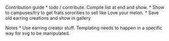 Contribution guide 
	* todo / contribute.  Compile list at end and show.
	* Show to campuses/try to get frats sororities to sell like Love your melon. 
	* Save old earring creations and show in gallery 

Notes
	* Use earring creator stuff.  Templating needs to happen in a specific way for svg to be manipulated.  

